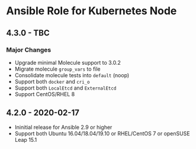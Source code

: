 # Ansible Role for Kubernetes Node

## 4.3.0 - TBC

### Major Changes

  - Upgrade minimal Molecule support to 3.0.2
  - Migrate molecule `group_vars` to file
  - Consolidate molecule tests into `default` (noop)
  - Support both `docker` and `cri_o`
  - Support both `LocalEtcd` and `ExternalEtcd`
  - Support CentOS/RHEL 8

## 4.2.0 - 2020-02-17

  - Ininitial release for Ansible 2.9 or higher
  - Support both Ubuntu 16.04/18.04/19.10 or RHEL/CentOS 7 or openSUSE Leap 15.1

